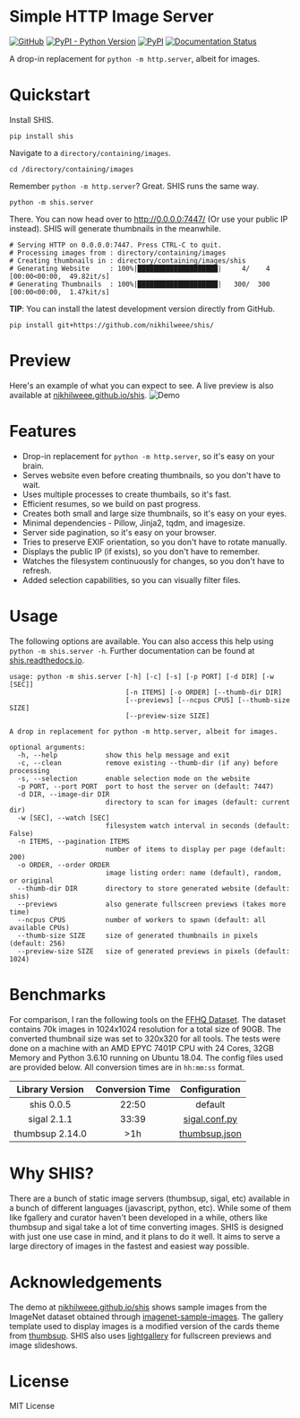 # Simple HTTP Image Server
[![GitHub](https://img.shields.io/github/license/nikhilweee/shis)](https://github.com/nikhilweee/shis/blob/main/LICENSE.md)
[![PyPI - Python Version](https://img.shields.io/pypi/pyversions/shis)](https://pypi.org/project/shis/)
[![PyPI](https://img.shields.io/pypi/v/shis)](https://pypi.org/project/shis/)
[![Documentation Status](https://readthedocs.org/projects/shis/badge/?version=stable)](https://shis.readthedocs.io)

A drop-in replacement for `python -m http.server`, albeit for images.


# Quickstart
Install SHIS.
```
pip install shis
```
Navigate to a `directory/containing/images`.
```
cd /directory/containing/images
```
Remember `python -m http.server`? Great. SHIS runs the same way.
```
python -m shis.server
```
There. You can now head over to http://0.0.0.0:7447/ (Or use your public IP instead). SHIS will generate thumbnails in the meanwhile.
```
# Serving HTTP on 0.0.0.0:7447. Press CTRL-C to quit.
# Processing images from : directory/containing/images
# Creating thumbnails in : directory/containing/images/shis
# Generating Website     : 100%|████████████████████|     4/    4 [00:00<00:00,  49.82it/s]
# Generating Thumbnails  : 100%|████████████████████|   300/  300 [00:00<00:00,  1.47kit/s]
```
**TIP**: You can install the latest development version directly from GitHub.
```
pip install git+https://github.com/nikhilweee/shis/
```


# Preview
<!--
    # shutil.copy(in_file, full_file) instead of os.symlink(full_dest, full_file)
    python -m shis.server -d imagenet-sample-images -s demo -n 100 -f -c
    find demo -type f -name "*.html" -exec sed -i "s/\"\//\"\/shis\//g" {} \;
    git subtree push --prefix demo/ origin gh-pages
-->
Here's an example of what you can expect to see. A live preview is also available at
[nikhilweee.github.io/shis](https://nikhilweee.github.io/shis).
![Demo](https://raw.githubusercontent.com/nikhilweee/shis/main/static/demo.png)


# Features
* Drop-in replacement for `python -m http.server`, so it's easy on your brain.
* Serves website even before creating thumbnails, so you don't have to wait.
* Uses multiple processes to create thumbails, so it's fast.
* Efficient resumes, so we build on past progress.
* Creates both small and large size thumbnails, so it's easy on your eyes.
* Minimal dependencies - Pillow, Jinja2, tqdm, and imagesize.
* Server side pagination, so it's easy on your browser.
* Tries to preserve EXIF orientation, so you don't have to rotate manually.
* Displays the public IP (if exists), so you don't have to remember.
* Watches the filesystem continuously for changes, so you don't have to refresh.
* Added selection capabilities, so you can visually filter files.


# Usage
The following options are available. You can also access this help using `python -m shis.server -h`. Further documentation can be found at [shis.readthedocs.io](https://shis.readthedocs.io).
```
usage: python -m shis.server [-h] [-c] [-s] [-p PORT] [-d DIR] [-w [SEC]]
                             [-n ITEMS] [-o ORDER] [--thumb-dir DIR]
                             [--previews] [--ncpus CPUS] [--thumb-size SIZE]
                             [--preview-size SIZE]

A drop in replacement for python -m http.server, albeit for images.

optional arguments:
  -h, --help            show this help message and exit
  -c, --clean           remove existing --thumb-dir (if any) before processing
  -s, --selection       enable selection mode on the website
  -p PORT, --port PORT  port to host the server on (default: 7447)
  -d DIR, --image-dir DIR
                        directory to scan for images (default: current dir)
  -w [SEC], --watch [SEC]
                        filesystem watch interval in seconds (default: False)
  -n ITEMS, --pagination ITEMS
                        number of items to display per page (default: 200)
  -o ORDER, --order ORDER
                        image listing order: name (default), random, or original
  --thumb-dir DIR       directory to store generated website (default: shis)
  --previews            also generate fullscreen previews (takes more time)
  --ncpus CPUS          number of workers to spawn (default: all available CPUs)
  --thumb-size SIZE     size of generated thumbnails in pixels (default: 256)
  --preview-size SIZE   size of generated previews in pixels (default: 1024)
```


# Benchmarks
For comparison, I ran the following tools on the [FFHQ Dataset](https://github.com/NVlabs/ffhq-dataset). The dataset contains 70k images in 1024x1024 resolution for a total size of 90GB. The converted thumbnail size was set to 320x320 for all tools. The tests were done on a machine with an AMD EPYC 7401P CPU with 24 Cores, 32GB Memory and Python 3.6.10 running on Ubuntu 18.04. The config files used are provided below. All conversion times are in `hh:mm:ss` format.

| Library Version | Conversion Time |             Configuration             |
|:---------------:|:---------------:|:-------------------------------------:|
|    shis 0.0.5   |      22:50      |                default                |
|   sigal 2.1.1   |      33:39      | [sigal.conf.py](static/sigal.conf.py) |
| thumbsup 2.14.0 |       >1h       | [thumbsup.json](static/thumbsup.json) |


# Why SHIS?
There are a bunch of static image servers (thumbsup, sigal, etc) available in a bunch of different languages (javascript, python, etc). While some of them like fgallery and curator haven't been developed in a while, others like thumbsup and sigal take a lot of time converting images. SHIS is designed with just one use case in mind, and it plans to do it well. It aims to serve a large directory of images in the fastest and easiest way possible.


# Acknowledgements
The demo at [nikhilweee.github.io/shis](https://nikhilweee.github.io/shis) shows sample images from the ImageNet dataset obtained through [imagenet-sample-images](https://github.com/EliSchwartz/imagenet-sample-images). The gallery template used to display images is a modified version of the cards theme from [thumbsup](https://github.com/thumbsup/theme-cards). SHIS also uses [lightgallery](https://github.com/sachinchoolur/lightGallery) for fullscreen previews and image slideshows.


# License
MIT License